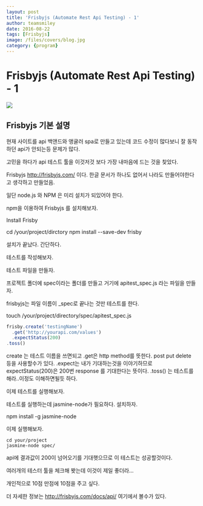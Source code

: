 ```yaml
---
layout: post
title: 'Frisbyjs (Automate Rest Api Testing) - 1' 
author: teamsmiley 
date: 2016-08-22
tags: [Frisbyjs]
image: /files/covers/blog.jpg
category: {program}
---
```

# Frisbyjs (Automate Rest Api Testing) - 1

<img src ="https://teamsmiley.github.io/assets/frisbyjs_logo.png"/>

## Frisbyjs 기본 설명 

현재 사이트를 api 백앤드와 앵귤러 spa로 만들고 있는데 코드 수정이 많다보니 잘 동작하던 api가 안되는등 문제가 많다.

고민을 하다가 api 테스트 툴을 이것저것 보다 가장 내마음에 드는 것을 찾았다. 

Frisbyjs <http://frisbyjs.com/> 이다. 한글 문서가 하나도 없어서 나라도 만들어야한다고 생각하고 만들었음. 

일단 node.js 와 NPM 은 미리  설치가 되있어야 한다.

npm을 이용하여 Frisbyjs 를 설치해보자.

Install Frisby

cd /your/project/dirctory
npm install --save-dev frisby

설치가 끝났다.  간단하다. 

테스트를 작성해보자.

테스트 파일을 만들자. 

프로젝트 폴더에 spec이라는 폴더를 만들고 거기에 apitest_spec.js 라는 파일을 만들자.  

frisbyjs는 파일 이름이 _spec로 끝나는 것만 테스트를 한다. 

touch /your/project/directory/spec/apitest_spec.js

```js
frisby.create('testingName')
  .get('http://yourapi.com/values')
  .expectStatus(200)
.toss()
```

create 는 테스트 이름을 쓰면되고 
.get은 http method를 뜻한다. post put delete 등을 사용할수가 있다. 
.expect는 내가 기대하는것을 이야기하므로  expectStatus(200)은 200번 response 를 기대한다는 뜻이다. 
.toss() 는 테스트를 해라..이정도 이해하면될듯 하다. 



이제 테스트를 실행해보자.

테스트를 실행하는데 jasmine-node가 필요하다. 설치하자.

npm install -g jasmine-node

이제 실행해보자.

```
cd your/project
jasmine-node spec/
```

api에 결과값이 200이 넘어오기를 기대햇으므로 이 테스트는 성공할것이다. 

여러개의 테스터 툴을 체크해 봣는데 이것이 제일 좋더라...

개인적으로 10점 만점에 10점을 주고 싶다.

더 자세한 정보는 <http://frisbyjs.com/docs/api/> 여기에서 볼수가 있다. 





















